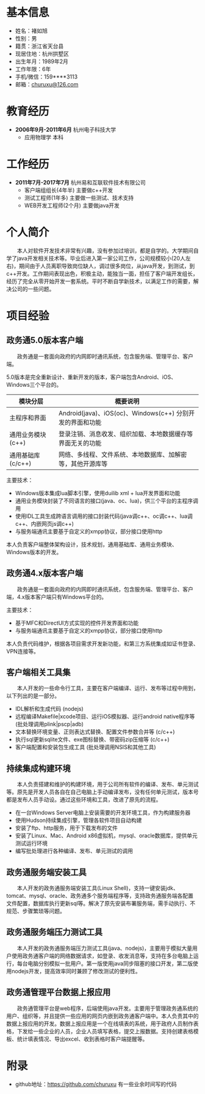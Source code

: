 
基本信息
==============
- 姓名：褚如旭
- 性别：男
- 籍贯：浙江省天台县
- 现居住地：杭州拱墅区
- 出生年月：1989年2月
- 工作年限：6年
- 手机/微信：159****3113
- 邮箱：churuxu@126.com

教育经历
==============
- **2006年9月-2011年6月** 杭州电子科技大学 
  * 应用物理学 本科 

工作经历
==============
- **2011年7月-2017年7月** 杭州易和互联软件技术有限公司
  * 客户端组组长(4年半)  主要做c++开发
  * 测试工程师(1年多)   主要做一些测试、技术支持
  * WEB开发工程师(2个月) 主要做java开发

个人简介
==============  
　　本人对软件开发技术非常有兴趣，没有参加过培训，都是自学的。大学期间自学了java开发相关技术等。毕业后进入第一家公司工作，公司规模较小(20人左右)，期间由于人员离职导致岗位缺人，调过很多岗位，从java开发，到测试，到c++开发。工作期间表现出色，积极主动，能独当一面，担任了客户端开发组长，经历了完全从零开始开发一套系统。平时不断自学新技术，以满足工作的需要，解决公司的一些问题。
  
  
项目经验
==============

政务通5.0版本客户端
--------
　　政务通是一套面向政府的内网即时通讯系统，包含服务端、管理平台、客户端。

5.0版本是完全重新设计、重新开发的版本，客户端包含Android、iOS、Windows三个平台的。

| 模块分层 | 概要说明 |
|--|--|
| 主程序和界面      | Android(java)、iOS(oc)、Windows(c++) 分别开发的界面和功能  |
| 通用业务模块(c++) | 登录注销、消息收发、组织加载、本地数据缓存等界面无关的功能 |
| 通用基础库(c/c++) | 网络、多线程、文件系统、本地数据库、加解密等，其他开源库等 |

主要技术：
- Windows版本集成lua脚本引擎，使用duilib xml + lua开发界面和功能
- 通用业务模块封装了不同语言的接口(java、oc、lua)，供三个平台的主程序调用
- 使用IDL工具生成跨语言调用的接口封装代码(java调c++、oc调c++、lua调c++、内嵌网页js调c++)
- 与服务端通讯主要基于自定义的xmpp协议，部分接口使用http

本人负责客户端整体架构设计，技术规划，通用基础库、通用业务模块、Windows版本的开发。


政务通4.x版本客户端
--------
　　政务通是一套面向政府的内网即时通讯系统，包含服务端、管理平台、客户端，4.x版本客户端只有Windows平台的。

主要技术：
- 基于MFC和DirectUI方式实现的控件开发界面和功能
- 与服务端通讯主要基于自定义的xmpp协议，部分接口使用http

本人负责代码维护，根据各项目需求开发新功能，和第三方系统集成如证书登录、VPN连接等。


客户端相关工具集
--------
　　本人开发的一些命令行工具，主要在客户端编译、运行、发布等过程中用到，以下列出的是一部分。

- IDL解析和生成代码 (nodejs)
- 远程编译Makefile|xcode项目、运行iOS模拟器、运行android native程序等 (批处理调用plink|pscp|adb)
- 文本替换环境变量、正则表达式替换、配置文件参数合并等 (c/c++)
- 执行sql更新sqlite文件、exe图标替换、带密码zip压缩等 (c/c++)
- 客户端配置和安装包生成工具 (批处理调用NSIS和其他工具)


持续集成构建环境
---------
　　本人负责搭建和维护的构建环境，用于公司所有软件的编译、发布、单元测试等。原先是开发人员各自在自己电脑上手动编译发布，没有任何单元测试，版本号都是发布人员手动设。通过这些环境和工具，改进了原先的流程。

- 在一台Windows Server电脑上安装需要的开发环境工具，作为构建服务器
- 使用Hudson持续集成引擎，管理各软件项目自动构建 
- 安装了ftp、http服务，用于下载发布的文件
- 安装了Linux、Mac、Android x86虚拟机，mysql、oracle数据库，提供单元测试运行环境
- 编写批处理进行各种编译、发布、单元测试的调用


政务通服务端安装工具
--------
　　本人开发的政务通服务端安装工具(Linux Shell)，支持一键安装jdk、tomcat、mysql、oracle、政务通多个服务端程序等，支持政务通服务端各配置文件配置，数据库执行更新sql等。解决了原先安装布署服务端，需手动执行、不规范、步骤繁琐等问题。


政务通服务端压力测试工具
--------
　　本人开发的政务通服务端压力测试工具(java、nodejs)，主要用于模拟大量用户使用政务通客户端的网络数据请求，如登录、收发消息等，支持在多台电脑上运行，每台电脑分别模拟一批用户。第一版使用java同步阻塞的接口开发，第二版使用nodejs开发，提高效率同时兼顾了修改测试的便利性。


政务通管理平台数据上报应用
--------
　　政务通管理平台是web程序，后端使用java开发。主要用于管理政务通系统的用户、组织等，并且提供一些应用的网页内嵌到政务通客户端中。本人负责其中的数据上报应用的开发。数据上报应用是一个在线填表的系统，用于政府人员制作表格，下发给一些企业的人员，企业人员填写表格，提交上报数据。支持创建表格模板、统计填表情况、导出excel、收到表格时客户端提醒等。


附录
==============
- github地址：https://github.com/churuxu 有一些业余时间写的代码


